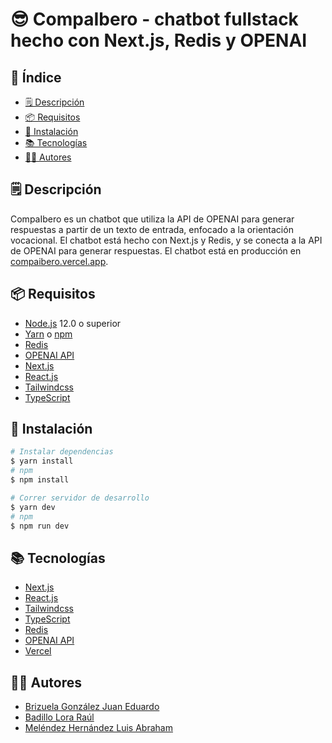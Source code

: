# 😎 CompaIbero - chatbot fullstack hecho con Next.js, Redis y OPENAI 

## 📌 Índice

- [🗒️ Descripción](#️-descripción)
- [📦 Requisitos](#-requisitos)
- [🚀 Instalación](#-instalación)
- [📚 Tecnologías](#-tecnologías)
- [👨‍💻 Autores](#-autores)

## 🗒️ Descripción

CompaIbero es un chatbot que utiliza la API de OPENAI para generar respuestas a partir de un texto de entrada, enfocado a la orientación vocacional. El chatbot está hecho con Next.js y Redis, y se conecta a la API de OPENAI para generar respuestas. El chatbot está en producción en [compaibero.vercel.app](https://compaibero.vercel.app/). 



## 📦 Requisitos	

- [Node.js](https://nodejs.org/en/) 12.0 o superior
- [Yarn](https://yarnpkg.com/) o [npm](https://www.npmjs.com/)
- [Redis](https://redis.io/)
- [OPENAI API](https://beta.openai.com/)
- [Next.js](https://nextjs.org/)
- [React.js](https://es.reactjs.org/)
- [Tailwindcss](https://tailwindcss.com/)
- [TypeScript](https://www.typescriptlang.org/)


## 🚀 Instalación

```bash
# Instalar dependencias
$ yarn install
# npm 
$ npm install

# Correr servidor de desarrollo
$ yarn dev
# npm
$ npm run dev

```

## 📚 Tecnologías

- [Next.js](https://nextjs.org/)
- [React.js](https://es.reactjs.org/)
- [Tailwindcss](https://tailwindcss.com/)
- [TypeScript](https://www.typescriptlang.org/)
- [Redis](https://redis.io/)
- [OPENAI API](https://beta.openai.com/)
- [Vercel](https://vercel.com/)

## 👨‍💻 Autores

- [Brizuela González Juan Eduardo](https://github.com/brizuela-go)
- [Badillo Lora Raúl](https://github.com/az-rbl)
- [Meléndez Hernández Luis Abraham](https://github.com/abraham99mh)


